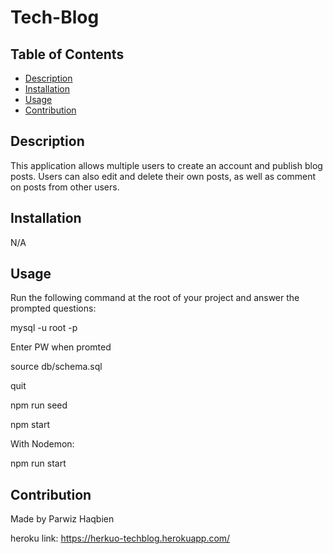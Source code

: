 # Tech-Blog

## Table of Contents
- [Description](#description)
- [Installation](#installation)
- [Usage](#usage)
- [Contribution](#contribution)

## Description
This application allows multiple users to create an account and publish blog posts. Users can also edit and delete their own posts, as well as comment on posts from other users.

## Installation
N/A

## Usage
Run the following command at the root of your project and answer the prompted questions:

mysql -u root -p

Enter PW when promted

source db/schema.sql

quit

npm run seed

npm start

With Nodemon:

npm run start

## Contribution
Made by Parwiz Haqbien

heroku link: https://herkuo-techblog.herokuapp.com/